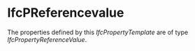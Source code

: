 IfcPReferencevalue
==================
The properties defined by this _IfcPropertyTemplate_ are of type
_IfcPropertyReferenceValue_.


